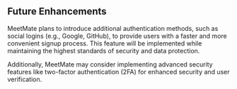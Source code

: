 ## Future Enhancements

MeetMate plans to introduce additional authentication methods, such as social logins (e.g., Google, GitHub), to provide users with a faster and more convenient signup process. This feature will be implemented while maintaining the highest standards of security and data protection.

Additionally, MeetMate may consider implementing advanced security features like two-factor authentication (2FA) for enhanced security and user verification.